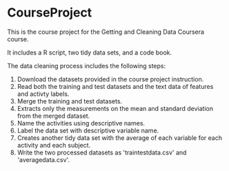 # CourseProject
 <p>This is the course project for the Getting and Cleaning Data Coursera course.</p>
 <p>It includes a R script, two tidy data sets, and a code book.</p>
 <p>The data cleaning process includes the following steps:</p>
 <ol>
 <li>Download the datasets provided in the course project instruction.</li>
 <li>Read both the training and test datasets and the text data of features and activty labels.</li>
 <li>Merge the training and test datasets.</li>
 <li>Extracts only the measurements on the mean and standard deviation from the merged dataset.</li>
 <li>Name the activities using descriptive names.</li>
 <li>Label the data set with descriptive variable name.</li>
 <li>Creates another tidy data set with the average of each variable for each activity and each subject.</li>
 <li>Write the two processed datasets as 'traintestdata.csv' and 'averagedata.csv'.</li>
 
